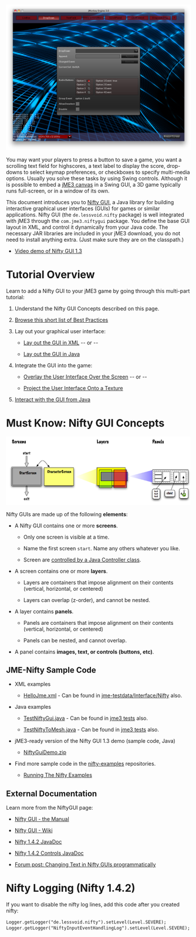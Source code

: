 ![nifty-gui-13.png](/images/jme3/advanced/nifty-gui-13.png)

You may want your players to press a button to save a game, you want a
scrolling text field for highscores, a text label to display the score,
drop-downs to select keymap preferences, or checkboxes to specify
multi-media options. Usually you solve these tasks by using Swing
controls. Although it is possible to embed a [jME3
canvas](../../jme3/advanced/swing_canvas) in a Swing GUI, a 3D game
typically runs full-screen, or in a window of its own.

This document introduces you to [Nifty
GUI](https://github.com/nifty-gui/nifty-gui/), a Java library for
building interactive graphical user interfaces (GUIs) for games or
similar applications. Nifty GUI (the `de.lessvoid.nifty` package) is
well integrated with jME3 through the `com.jme3.niftygui` package. You
define the base GUI layout in XML, and control it dynamically from your
Java code. The necessary JAR libraries are included in your jME3
download, you do not need to install anything extra. (Just make sure
they are on the classpath.)

-   [Video demo of Nifty GUI 1.3](http://vimeo.com/25637085)

Tutorial Overview
=================

Learn to add a Nifty GUI to your jME3 game by going through this
multi-part tutorial:

1.  Understand the Nifty GUI Concepts described on this page.

2.  [Browse this short list of Best
    Practices](../../jme3/advanced/nifty_gui_best_practices)

3.  Lay out your graphical user interface:

    -   [Lay out the GUI in
        XML](../../jme3/advanced/nifty_gui_xml_layout) -- or --

    -   [Lay out the GUI in
        Java](../../jme3/advanced/nifty_gui_java_layout)

4.  Integrate the GUI into the game:

    -   [Overlay the User Interface Over the
        Screen](../../jme3/advanced/nifty_gui_overlay) -- or --

    -   [Project the User Interface Onto a
        Texture](../../jme3/advanced/nifty_gui_projection)

5.  [Interact with the GUI from
    Java](../../jme3/advanced/nifty_gui_java_interaction)

Must Know: Nifty GUI Concepts
=============================

![nifty-screen-layer-panel.png](/images/jme3/advanced/nifty-screen-layer-panel.png)

Nifty GUIs are made up of the following **elements**:

-   A Nifty GUI contains one or more **screens**.

    -   Only one screen is visible at a time.

    -   Name the first screen `start`. Name any others whatever you
        like.

    -   Screen are [controlled by a Java Controller
        class](../../jme3/advanced/nifty_gui_java_interaction).

-   A screen contains one or more **layers**.

    -   Layers are containers that impose alignment on their contents
        (vertical, horizontal, or centered)

    -   Layers can overlap (z-order), and cannot be nested.

-   A layer contains **panels**.

    -   Panels are containers that impose alignment on their contents
        (vertical, horizontal, or centered)

    -   Panels can be nested, and cannot overlap.

-   A panel contains **images, text, or controls (buttons, etc)**.

JME-Nifty Sample Code
---------------------

-   XML examples

    -   [HelloJme.xml](https://github.com/jMonkeyEngine/jmonkeyengine/blob/master/jme3-testdata/src/main/resources/Interface/Nifty/HelloJme) -
        Can be found in
        [jme-testdata/Interface/Nifty](../../sdk/sample_code.xml#jme3testdata-assets#)
        also.

-   Java examples

    -   [TestNiftyGui.java](https://github.com/jMonkeyEngine/jmonkeyengine/blob/master/jme3-examples/src/main/java/jme3test/niftygui/TestNiftyGui.java) -
        Can be found in [jme3
        tests](../../sdk/sample_code.xml#the-jme3tests-project-template#)
        also.

    -   [TestNiftyToMesh.java](https://github.com/jMonkeyEngine/jmonkeyengine/blob/master/jme3-examples/src/main/java/jme3test/niftygui/TestNiftyToMesh.java) -
        Can be found in [jme3
        tests](../../sdk/sample_code.xml#the-jme3tests-project-template#)
        also.

-   jME3-ready version of the Nifty GUI 1.3 demo (sample code, Java)

    -   [NiftyGuiDemo.zip](http://files.seapegasus.org/NiftyGuiDemo.zip)

-   Find more sample code in the
    [nifty-examples](https://github.com/nifty-gui/nifty-gui/tree/1.4/nifty-examples/src/main/java/de/lessvoid/nifty/examples)
    repositories.

    -   [Running The Nifty
        Examples](https://github.com/nifty-gui/nifty-gui/wiki/Examples)

External Documentation
----------------------

Learn more from the NiftyGUI page:

-   [Nifty GUI - the
    Manual](https://github.com/nifty-gui/nifty-gui/raw/1.4/nifty-core/manual/nifty-gui-the-manual-1.3.2.pdf)

-   [Nifty GUI - Wiki](https://github.com/nifty-gui/nifty-gui/wiki)

-   [Nifty 1.4.2
    JavaDoc](http://nifty-gui.sourceforge.net/projects/1.4.2/nifty/nifty/apidocs/index.html)

-   [Nifty 1.4.2 Controls
    JavaDoc](http://nifty-gui.sourceforge.net/projects/1.4.2/nifty/nifty-default-controls/apidocs/index.html)

-   [Forum post: Changing Text in Nifty GUIs
    programmatically](https://hub.jmonkeyengine.org/t/anyone-succeeded-in-changing-text-in-nifty-programatically/14424)

Nifty Logging (Nifty 1.4.2)
===========================

If you want to disable the nifty log lines, add this code after you
created nifty:

    Logger.getLogger("de.lessvoid.nifty").setLevel(Level.SEVERE);
    Logger.getLogger("NiftyInputEventHandlingLog").setLevel(Level.SEVERE);
